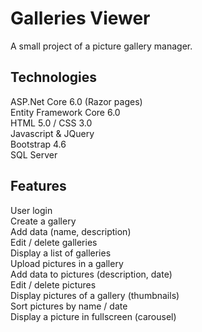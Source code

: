 # Galleries Viewer
A small project of a picture gallery manager. 

## Technologies

ASP.Net Core 6.0 (Razor pages)  
Entity Framework Core 6.0  
HTML 5.0 / CSS 3.0  
Javascript & JQuery  
Bootstrap 4.6  
SQL Server

## Features

User login  
Create a gallery  
Add data (name, description)  
Edit / delete galleries  
Display a list of galleries  
Upload pictures in a gallery  
Add data to pictures (description, date)  
Edit / delete pictures  
Display pictures of a gallery (thumbnails)  
Sort pictures by name / date  
Display a picture in fullscreen (carousel)
